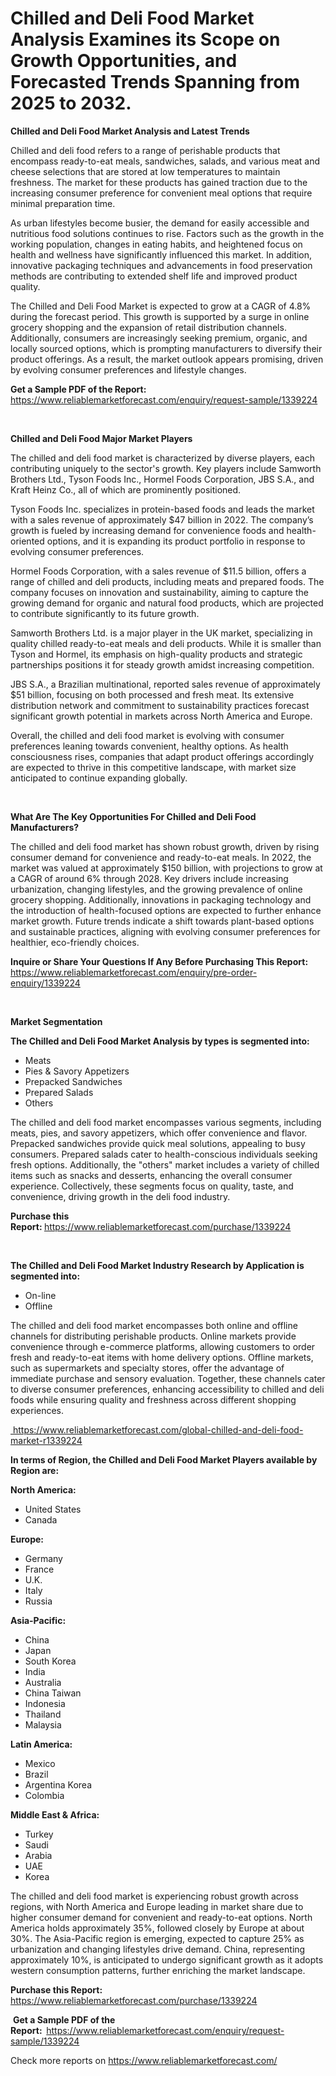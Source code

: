 <p><h1>Chilled and Deli Food Market Analysis Examines its Scope on Growth Opportunities, and Forecasted Trends Spanning from 2025 to 2032.</h1></p><p><strong>Chilled and Deli Food Market Analysis and Latest Trends</strong></p>
<p><p>Chilled and deli food refers to a range of perishable products that encompass ready-to-eat meals, sandwiches, salads, and various meat and cheese selections that are stored at low temperatures to maintain freshness. The market for these products has gained traction due to the increasing consumer preference for convenient meal options that require minimal preparation time. </p><p>As urban lifestyles become busier, the demand for easily accessible and nutritious food solutions continues to rise. Factors such as the growth in the working population, changes in eating habits, and heightened focus on health and wellness have significantly influenced this market. In addition, innovative packaging techniques and advancements in food preservation methods are contributing to extended shelf life and improved product quality.</p><p>The Chilled and Deli Food Market is expected to grow at a CAGR of 4.8% during the forecast period. This growth is supported by a surge in online grocery shopping and the expansion of retail distribution channels. Additionally, consumers are increasingly seeking premium, organic, and locally sourced options, which is prompting manufacturers to diversify their product offerings. As a result, the market outlook appears promising, driven by evolving consumer preferences and lifestyle changes.</p></p>
<p><strong>Get a Sample PDF of the Report:&nbsp;</strong> <a href="https://www.reliablemarketforecast.com/enquiry/request-sample/1339224?utm_campaign=3225&utm_medium=2&utm_source=Github&utm_content=ia&utm_term=27032025&utm_id=chilled-and-deli-food">https://www.reliablemarketforecast.com/enquiry/request-sample/1339224</a></p>
<p>&nbsp;</p>
<p><strong>Chilled and Deli Food Major Market Players</strong></p>
<p><p>The chilled and deli food market is characterized by diverse players, each contributing uniquely to the sector's growth. Key players include Samworth Brothers Ltd., Tyson Foods Inc., Hormel Foods Corporation, JBS S.A., and Kraft Heinz Co., all of which are prominently positioned.</p><p>Tyson Foods Inc. specializes in protein-based foods and leads the market with a sales revenue of approximately $47 billion in 2022. The company’s growth is fueled by increasing demand for convenience foods and health-oriented options, and it is expanding its product portfolio in response to evolving consumer preferences.</p><p>Hormel Foods Corporation, with a sales revenue of $11.5 billion, offers a range of chilled and deli products, including meats and prepared foods. The company focuses on innovation and sustainability, aiming to capture the growing demand for organic and natural food products, which are projected to contribute significantly to its future growth.</p><p>Samworth Brothers Ltd. is a major player in the UK market, specializing in quality chilled ready-to-eat meals and deli products. While it is smaller than Tyson and Hormel, its emphasis on high-quality products and strategic partnerships positions it for steady growth amidst increasing competition.</p><p>JBS S.A., a Brazilian multinational, reported sales revenue of approximately $51 billion, focusing on both processed and fresh meat. Its extensive distribution network and commitment to sustainability practices forecast significant growth potential in markets across North America and Europe.</p><p>Overall, the chilled and deli food market is evolving with consumer preferences leaning towards convenient, healthy options. As health consciousness rises, companies that adapt product offerings accordingly are expected to thrive in this competitive landscape, with market size anticipated to continue expanding globally.</p></p>
<p>&nbsp;</p>
<p><strong>What Are The Key Opportunities For Chilled and Deli Food Manufacturers?</strong></p>
<p><p>The chilled and deli food market has shown robust growth, driven by rising consumer demand for convenience and ready-to-eat meals. In 2022, the market was valued at approximately $150 billion, with projections to grow at a CAGR of around 6% through 2028. Key drivers include increasing urbanization, changing lifestyles, and the growing prevalence of online grocery shopping. Additionally, innovations in packaging technology and the introduction of health-focused options are expected to further enhance market growth. Future trends indicate a shift towards plant-based options and sustainable practices, aligning with evolving consumer preferences for healthier, eco-friendly choices.</p></p>
<p><strong>Inquire or Share Your Questions If Any Before Purchasing This Report:</strong> <a href="https://www.reliablemarketforecast.com/enquiry/pre-order-enquiry/1339224?utm_campaign=3225&utm_medium=2&utm_source=Github&utm_content=ia&utm_term=27032025&utm_id=chilled-and-deli-food">https://www.reliablemarketforecast.com/enquiry/pre-order-enquiry/1339224</a></p>
<p>&nbsp;</p>
<p><strong>Market Segmentation</strong></p>
<p><strong>The Chilled and Deli Food Market Analysis by types is segmented into:</strong></p>
<p><ul><li>Meats</li><li>Pies & Savory Appetizers</li><li>Prepacked Sandwiches</li><li>Prepared Salads</li><li>Others</li></ul></p>
<p><p>The chilled and deli food market encompasses various segments, including meats, pies, and savory appetizers, which offer convenience and flavor. Prepacked sandwiches provide quick meal solutions, appealing to busy consumers. Prepared salads cater to health-conscious individuals seeking fresh options. Additionally, the "others" market includes a variety of chilled items such as snacks and desserts, enhancing the overall consumer experience. Collectively, these segments focus on quality, taste, and convenience, driving growth in the deli food industry.</p></p>
<p><strong>Purchase this Report:&nbsp;</strong><a href="https://www.reliablemarketforecast.com/purchase/1339224?utm_campaign=3225&utm_medium=2&utm_source=Github&utm_content=ia&utm_term=27032025&utm_id=chilled-and-deli-food">https://www.reliablemarketforecast.com/purchase/1339224</a></p>
<p>&nbsp;</p>
<p><strong>The Chilled and Deli Food Market Industry Research by Application is segmented into:</strong></p>
<p><ul><li>On-line</li><li>Offline</li></ul></p>
<p><p>The chilled and deli food market encompasses both online and offline channels for distributing perishable products. Online markets provide convenience through e-commerce platforms, allowing customers to order fresh and ready-to-eat items with home delivery options. Offline markets, such as supermarkets and specialty stores, offer the advantage of immediate purchase and sensory evaluation. Together, these channels cater to diverse consumer preferences, enhancing accessibility to chilled and deli foods while ensuring quality and freshness across different shopping experiences.</p></p>
<p><a href="https://www.reliablemarketforecast.com/global-chilled-and-deli-food-market-r1339224?utm_campaign=3225&utm_medium=2&utm_source=Github&utm_content=ia&utm_term=27032025&utm_id=chilled-and-deli-food">&nbsp;https://www.reliablemarketforecast.com/global-chilled-and-deli-food-market-r1339224</a></p>
<p><strong>In terms of Region, the Chilled and Deli Food Market Players available by Region are:</strong></p>
<p>
    <p> <strong> North America: </strong>
        <ul>
            <li>United States</li>
            <li>Canada</li>
        </ul>
        </p> 
    <p> <strong> Europe: </strong>
        <ul>
            <li>Germany</li>
            <li>France</li>
            <li>U.K.</li>
            <li>Italy</li>
            <li>Russia</li>
        </ul>
        </p> 
    <p> <strong> Asia-Pacific: </strong>
        <ul>
            <li>China</li>
            <li>Japan</li>
            <li>South Korea</li>
            <li>India</li>
            <li>Australia</li>
            <li>China Taiwan</li>
            <li>Indonesia</li>
            <li>Thailand</li>
            <li>Malaysia</li>
        </ul>
        </p> 
    <p> <strong> Latin America: </strong>
        <ul>
            <li>Mexico</li>
            <li>Brazil</li>
            <li>Argentina Korea</li>
            <li>Colombia</li>
        </ul>
        </p> 
    <p> <strong> Middle East & Africa: </strong>
        <ul>
            <li>Turkey</li>
            <li>Saudi</li>
            <li>Arabia</li>
            <li>UAE</li>
            <li>Korea</li>
        </ul>
    </p>
    </p>
<p><p>The chilled and deli food market is experiencing robust growth across regions, with North America and Europe leading in market share due to higher consumer demand for convenient and ready-to-eat options. North America holds approximately 35%, followed closely by Europe at about 30%. The Asia-Pacific region is emerging, expected to capture 25% as urbanization and changing lifestyles drive demand. China, representing approximately 10%, is anticipated to undergo significant growth as it adopts western consumption patterns, further enriching the market landscape.</p></p>
<p><strong>Purchase this Report: </strong><a href="https://www.reliablemarketforecast.com/purchase/1339224?utm_campaign=3225&utm_medium=2&utm_source=Github&utm_content=ia&utm_term=27032025&utm_id=chilled-and-deli-food">https://www.reliablemarketforecast.com/purchase/1339224</a></p>
<p>&nbsp;<strong>Get a Sample PDF of the Report:&nbsp;&nbsp;</strong><a href="https://www.reliablemarketforecast.com/enquiry/request-sample/1339224?utm_campaign=3225&utm_medium=2&utm_source=Github&utm_content=ia&utm_term=27032025&utm_id=chilled-and-deli-food">https://www.reliablemarketforecast.com/enquiry/request-sample/1339224</a></p>
<p><strong></strong></p>
<p>Check more reports on <a href="https://www.reliablemarketforecast.com/?utm_campaign=3225&utm_medium=2&utm_source=Github&utm_content=ia&utm_term=27032025&utm_id=chilled-and-deli-food">https://www.reliablemarketforecast.com/</a></p>